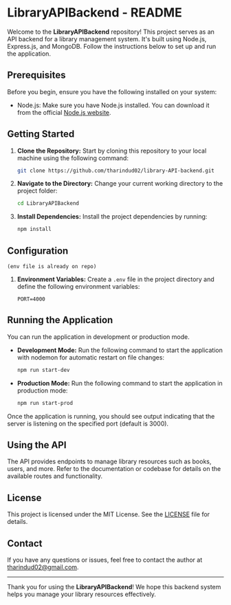 # LibraryAPIBackend - README

Welcome to the **LibraryAPIBackend** repository! This project serves as an API backend for a library management system. It's built using Node.js, Express.js, and MongoDB. Follow the instructions below to set up and run the application.

## Prerequisites

Before you begin, ensure you have the following installed on your system:

- Node.js: Make sure you have Node.js installed. You can download it from the official [Node.js website](https://nodejs.org/).

## Getting Started

1. **Clone the Repository:** Start by cloning this repository to your local machine using the following command:

   ```bash
   git clone https://github.com/tharindud02/library-API-backend.git
   ```

2. **Navigate to the Directory:** Change your current working directory to the project folder:

   ```bash
   cd LibraryAPIBackend
   ```

3. **Install Dependencies:** Install the project dependencies by running:

   ```bash
   npm install
   ```

## Configuration

`(env file is already on repo)`

1. **Environment Variables:** Create a `.env` file in the project directory and define the following environment variables:

   ```env
   PORT=4000

   ```

## Running the Application

You can run the application in development or production mode.

- **Development Mode:** Run the following command to start the application with nodemon for automatic restart on file changes:

  ```bash
  npm run start-dev
  ```

- **Production Mode:** Run the following command to start the application in production mode:

  ```bash
  npm run start-prod
  ```

Once the application is running, you should see output indicating that the server is listening on the specified port (default is 3000).

## Using the API

The API provides endpoints to manage library resources such as books, users, and more. Refer to the documentation or codebase for details on the available routes and functionality.

## License

This project is licensed under the MIT License. See the [LICENSE](LICENSE) file for details.

## Contact

If you have any questions or issues, feel free to contact the author at tharindud02@gmail.com.

---

Thank you for using the **LibraryAPIBackend**! We hope this backend system helps you manage your library resources effectively.
